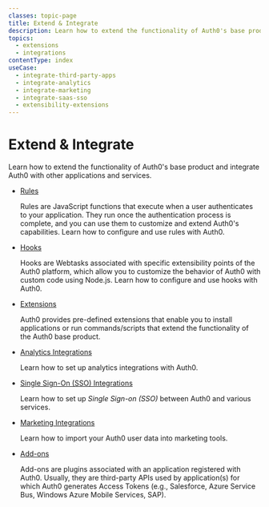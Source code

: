 ```yaml
---
classes: topic-page
title: Extend & Integrate
description: Learn how to extend the functionality of Auth0's base product and integrate Auth0 with other applications and services.
topics:
  - extensions
  - integrations
contentType: index
useCase:
  - integrate-third-party-apps
  - integrate-analytics
  - integrate-marketing
  - integrate-saas-sso
  - extensibility-extensions
---
```

<!-- markdownlint-disable MD041 MD002 MD026 -->
<div class="topic-page-header">
  <div data-name="example" class="topic-page-badge"></div>
  <h1>Extend & Integrate</h1>
  <p>
    Learn how to extend the functionality of Auth0's base product and integrate Auth0 with other applications and services.

<ul class="topic-links">
<li>
    <i class="icon icon-budicon-292"></i><a href="/rules">Rules</a>
    <p>
        Rules are JavaScript functions that execute when a user authenticates to your application. They run once the authentication process is complete, and you can use them to customize and extend Auth0's capabilities. Learn how to configure and use rules with Auth0.
    </p>
  </li>
  <li>
    <i class="icon icon-budicon-292"></i><a href="/hooks">Hooks</a>
    <p>
        Hooks are Webtasks associated with specific extensibility points of the Auth0 platform, which allow you to customize the behavior of Auth0 with custom code using Node.js. Learn how to configure and use hooks with Auth0.
    </p>
  </li>
  <li>
    <i class="icon icon-budicon-292"></i><a href="/extensions">Extensions</a>
    <p>
        Auth0 provides pre-defined extensions that enable you to install applications or run commands/scripts that extend the functionality of the Auth0 base product.
    </p>
  </li>
  <li>
    <i class="icon icon-budicon-292"></i><a href="/analytics">Analytics Integrations</a>
    <p>
        Learn how to set up analytics integrations with Auth0.
    </p>
  </li>
  <li>
    <i class="icon icon-budicon-334"></i><a href="/integrations/sso">Single Sign-On (SSO) Integrations</a>
    <p>
        Learn how to set up <dfn data-key="single-sign-on">Single Sign-on (SSO)</dfn> between Auth0 and various services.
    </p>
  </li>
  <li>
    <i class="icon icon-budicon-705"></i><a href="/integrations/marketing">Marketing Integrations</a>
    <p>
        Learn how to import your Auth0 user data into marketing tools.
    </p>
  </li>
  <li>
    <i class="icon icon-budicon-292"></i><a href="/addons">Add-ons</a>
    <p>
        Add-ons are plugins associated with an application registered with Auth0. Usually, they are third-party APIs used by application(s) for which Auth0 generates Access Tokens (e.g., Salesforce, Azure Service Bus, Windows Azure Mobile Services, SAP).
    </p>
  </li>
</ul>